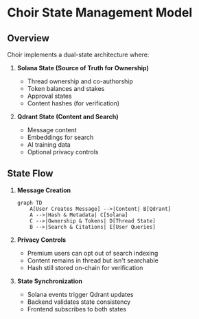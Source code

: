 # Choir State Management Model

## Overview

Choir implements a dual-state architecture where:

1. **Solana State (Source of Truth for Ownership)**
   - Thread ownership and co-authorship
   - Token balances and stakes
   - Approval states
   - Content hashes (for verification)

2. **Qdrant State (Content and Search)**
   - Message content
   - Embeddings for search
   - AI training data
   - Optional privacy controls

## State Flow

1. **Message Creation**
   ```mermaid
   graph TD
       A[User Creates Message] -->|Content| B[Qdrant]
       A -->|Hash & Metadata| C[Solana]
       C -->|Ownership & Tokens| D[Thread State]
       B -->|Search & Citations| E[User Queries]
   ```

2. **Privacy Controls**
   - Premium users can opt out of search indexing
   - Content remains in thread but isn't searchable
   - Hash still stored on-chain for verification

3. **State Synchronization**
   - Solana events trigger Qdrant updates
   - Backend validates state consistency
   - Frontend subscribes to both states
